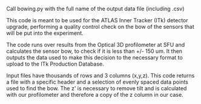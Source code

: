 Call bowing.py with the full name of the output data file (including .csv)

This code is meant to be used for the ATLAS Inner Tracker (ITk) detector upgrade, performing a quality control check on the bow of the sensors that will be put into the experiment. 

The code runs over results from the Optical 3D profilometer at SFU and calculates the sensor bow, to check if it is less than +/- 150 um. It then outputs the data used to make this decision to the necessary format to upload to the ITk Production Database. 

Input files have thousands of rows and 3 columns (x,y,z). This code returns a file with a specific header and a selection of evenly spaced data points used to find the bow. The z' is necessary to remove tilt and is calculated with our profilometer and therefore a copy of the z column in our case. 
